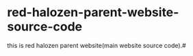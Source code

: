 # red-halozen-parent-website-source-code
this is red halozen parent website(main website source code).#
